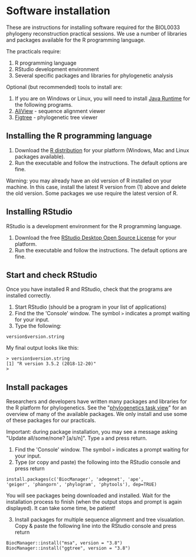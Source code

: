 # Software installation

These are instructions for installing software required for the BIOL0033 phylogeny reconstruction practical sessions. We use a number of libraries and packages available for the R programming language.

The practicals require:

1. R programming language
2. RStudio development environment
3. Several specific packages and libraries for phylogenetic analysis

Optional (but recommended) tools to install are:

1. If you are on Windows or Linux, you will need to install [Java Runtime](https://www.java.com/en/download/) for the following programs.
2. [AliView](https://ormbunkar.se/aliview/) - sequence alignment viewer
3. [Figtree](http://tree.bio.ed.ac.uk/software/figtree/) - phylogenetic tree viewer

## Installing the R programming language

1. Download the [R distribution](https://cran.ma.imperial.ac.uk/) for your platform (Windows, Mac and Linux packages available).
2. Run the executable and follow the instructions. The default options are fine.

Warning: you may already have an old version of R installed on your machine. In this case, install the latest R version from (1) above and delete the old version. Some packages we use require the latest version of R.

## Installing RStudio

RStudio is a development environment for the R programming language.

1. Download the free [RStudio Desktop Open Source License](https://www.rstudio.com/products/rstudio/download/) for your platform.
2. Run the executable and follow the instructions. The default options are fine.

## Start and check RStudio

Once you have installed R and RStudio, check that the programs are installed correctly.

1. Start RStudio (should be a program in your list of applications)
2. Find the the 'Console' window. The symbol `>` indicates a prompt waiting for your input.
3. Type the following:

```
version$version.string
```

My final output looks like this:

```
> version$version.string
[1] "R version 3.5.2 (2018-12-20)"
>
```

## Install packages

Researchers and developers have written many packages and libraries for the R platform for phylogenetics. See the "[phylogenetics task view](https://cran.r-project.org/web/views/Phylogenetics.html)" for an overview of many of the available packages. We only install and use some of these packages for our practicals.

Important: during package installation, you may see a message asking "Update all/some/none? [a/s/n]". Type `a` and press return.


1. Find the 'Console' window. The symbol `>` indicates a prompt waiting for your input.
2. Type (or copy and paste) the following into the RStudio console and press return

```
install.packages(c('BiocManager', 'adegenet', 'ape', 
'geiger', 'phangorn', 'phylogram', 'phytools'), dep=TRUE)
```

You will see packages being downloaded and installed. Wait for the installation process to finish (when the output stops and prompt is again displayed). It can take some time, be patient!

3. Install packages for multiple sequence alignment and tree visualation. Copy & paste the following line into the RStudio console and press return

```
BiocManager::install("msa", version = "3.8")
BiocManager::install("ggtree", version = "3.8")
```



